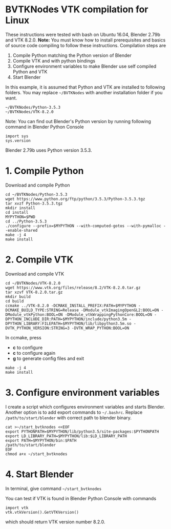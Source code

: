 # BVTKNodes VTK compilation for Linux 

These instructions were tested with bash on Ubuntu 16.04, Blender
2.79b and VTK 8.2.0. **Note:** You must know how to install prerequisites
and basics of source code compiling to follow these instructions.
Compilation steps are

1. Compile Python matching the Python version of Blender
2. Compile VTK and with python bindings
3. Configure environment variables to make Blender use self compiled Python and VTK
4. Start Blender

In this example, it is assumed that Python and VTK are installed to following folders.
You may replace ```~/BVTKNodes``` with another installation folder if you want.
```
~/BVTKNodes/Python-3.5.3
~/BVTKNodes/VTK-8.2.0
```

Note: You can find out Blender's Python version by running following command
in Blender Python Console

```
import sys 
sys.version
```

Blender 2.79b uses Python version 3.5.3.

# 1. Compile Python

Download and compile Python
```
cd ~/BVTKNodes/Python-3.5.3
wget https://www.python.org/ftp/python/3.5.3/Python-3.5.3.tgz
tar xvzf Python-3.5.3.tgz
mkdir install
cd install
MYPYTHON=$PWD
cd ../Python-3.5.3
./configure --prefix=$MYPYTHON --with-computed-gotos --with-pymalloc --enable-shared
make -j 4
make install
```

# 2. Compile VTK

Download and compile VTK

```
cd ~/BVTKNodes/VTK-8.2.0
wget https://www.vtk.org/files/release/8.2/VTK-8.2.0.tar.gz
tar xzvf VTK-8.2.0.tar.gz
mkdir build
cd build
ccmake ../VTK-8.2.0 -DCMAKE_INSTALL_PREFIX:PATH=$MYPYTHON -DCMAKE_BUILD_TYPE:STRING=Release -DModule_vtkImagingOpenGL2:BOOL=ON -DModule_vtkPython:BOOL=ON -DModule_vtkWrappingPythonCore:BOOL=ON -DPYTHON_INCLUDE_DIR:PATH=$MYPYTHON/include/python3.5m -DPYTHON_LIBRARY:FILEPATH=$MYPYTHON/lib/libpython3.5m.so -DVTK_PYTHON_VERSION:STRING=3 -DVTK_WRAP_PYTHON:BOOL=ON
```

In ccmake, press
- **c** to configure
- **c** to configure again
- **g** to generate config files and exit

```
make -j 4
make install
```

# 3. Configure environment variables

I create a script which configures environment variables and starts
Blender. Another option is to add export commands to ```~/.bashrc```.
Replace ```/path/to/start/blender``` with correct path to blender
binary.

```
cat >~/start_bvtknodes <<EOF
export PYTHONPATH=$MYPYTHON/lib/python3.5/site-packages:$PYTHONPATH
export LD_LIBRARY_PATH=$MYPYTHON/lib:$LD_LIBRARY_PATH
export PATH=$MYPYTHON/bin:$PATH
/path/to/start/blender
EOF
chmod a+x ~/start_bvtknodes
```

# 4. Start Blender

In terminal, give command ```~/start_bvtknodes```

You can test if VTK is found in Blender Python Console with commands

```
import vtk
vtk.vtkVersion().GetVTKVersion()
```

which should return VTK version number 8.2.0.

